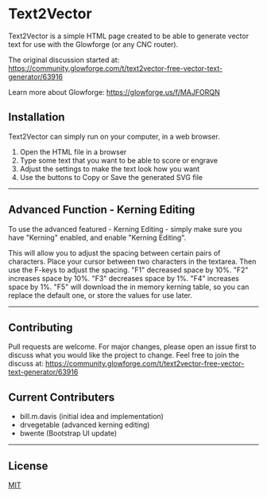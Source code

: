 # Text2Vector

Text2Vector is a simple HTML page created to be able to generate vector text for use with the Glowforge (or any CNC router).

The original discussion started at: https://community.glowforge.com/t/text2vector-free-vector-text-generator/63916

Learn more about Glowforge: https://glowforge.us/f/MAJFORQN

## Installation

Text2Vector can simply run on your computer, in a web browser.

1. Open the HTML file in a browser
2. Type some text that you want to be able to score or engrave
3. Adjust the settings to make the text look how you want
4. Use the buttons to Copy or Save the generated SVG file

---

## Advanced Function - Kerning Editing

To use the advanced featured - Kerning Editing - simply make sure you have "Kerning" enabled, and enable "Kerning Editing".

This will allow you to adjust the spacing between certain pairs of characters.  Place your cursor between two characters in the textarea.  Then use the F-keys to adjust the spacing.  "F1" decreased space by 10%. "F2" increases space by 10%. "F3" decreases space by 1%. "F4" increases space by 1%.  "F5" will download the in memory kerning table, so you can replace the default one, or store the values for use later.

---

## Contributing

Pull requests are welcome. For major changes, please open an issue first to discuss what you would like the project to change.  Feel free to join the discuss at: https://community.glowforge.com/t/text2vector-free-vector-text-generator/63916

## Current Contributers
* bill.m.davis (initial idea and implementation)
* drvegetable (advanced kerning editing)
* bwente (Bootstrap UI update)

---

## License
[MIT](https://choosealicense.com/licenses/mit/)

